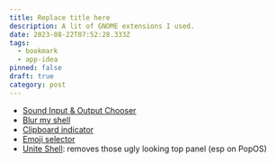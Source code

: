 ```yaml
---
title: Replace title here
description: A lit of GNOME extensions I used.
date: 2023-08-22T07:52:28.333Z
tags:
  - bookmark
  - app-idea
pinned: false
draft: true
category: post
---
```

* [Sound Input & Output Chooser](https://extensions.gnome.org/extension/906/sound-output-device-chooser/)
* [Blur my shell](https://extensions.gnome.org/#sort=relevance)
* [Clipboard indicator](https://extensions.gnome.org/extension/779/clipboard-indicator/)
* [Emoji selector](https://github.com/maoschanz/emoji-selector-for-gnome)
* [Unite Shell](https://github.com/hardpixel/unite-shell): removes those ugly looking top panel (esp on PopOS)